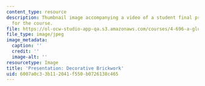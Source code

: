 ```yaml
---
content_type: resource
description: Thumbnail image accompanying a video of a student final presentation
  for the course.
file: https://ol-ocw-studio-app-qa.s3.amazonaws.com/courses/4-696-a-global-history-of-architecture-writing-seminar-spring-2008/6007a0c33b112041f550b0726138c465_1.jpg
file_type: image/jpeg
image_metadata:
  caption: ''
  credit: ''
  image-alt: ''
resourcetype: Image
title: 'Presentation: Decorative Brickwork'
uid: 6007a0c3-3b11-2041-f550-b0726138c465
---
```

